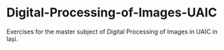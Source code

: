 # Digital-Processing-of-Images-UAIC
Exercises for the master subject of Digital Processing of Images in UAIC in Iași.
